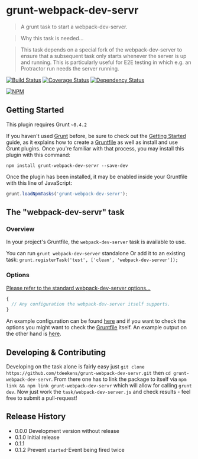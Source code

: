 # grunt-webpack-dev-servr

> A grunt task to start a webpack-dev-server.

> Why this task is needed...

> This task depends on a special fork of the webpack-dev-server to ensure that a subsequent task only starts whenever the server is up and running. This is particularly useful for E2E testing in which e.g. an Protractor run needs the server running.

[![Build Status](https://travis-ci.org/tdeekens/grunt-licensy.svg?branch=master)](https://travis-ci.org/tdeekens/grunt-webpack-dev-servr)
[![Coverage Status](https://coveralls.io/repos/tdeekens/grunt-licensy/badge.png)](https://coveralls.io/r/tdeekens/grunt-webpack-dev-servr)
[![Dependency Status](https://david-dm.org/tdeekens/grunt-licensy.svg?style=flat)](https://david-dm.org/tdeekens/grunt-webpack-dev-servr)

[![NPM](https://nodei.co/npm/grunt-webpack-dev-servr.png)](https://nodei.co/npm/grunt-webpack-dev-servr/)

## Getting Started
This plugin requires Grunt `~0.4.2`

If you haven't used [Grunt](http://gruntjs.com/) before, be sure to check out the [Getting Started](http://gruntjs.com/getting-started) guide, as it explains how to create a [Gruntfile](http://gruntjs.com/sample-gruntfile) as well as install and use Grunt plugins. Once you're familiar with that process, you may install this plugin with this command:

```shell
npm install grunt-webpack-dev-servr --save-dev
```

Once the plugin has been installed, it may be enabled inside your Gruntfile with this line of JavaScript:

```js
grunt.loadNpmTasks('grunt-webpack-dev-servr');
```

## The "webpack-dev-servr" task

### Overview
In your project's Gruntfile, the `webpack-dev-server` task is available to use.

You can run `grunt webpack-dev-server` standalone
Or add it to an existing task: `grunt.registerTask('test', ['clean', 'webpack-dev-server']);`

### Options

[Please refer to the standard webpack-dev-server options...](http://webpack.github.io/docs/webpack-dev-server.html#api)

```javascript
{
  // Any configuration the webpack-dev-server itself supports.
}
```

An example configuration can be found [here](https://github.com/tdeekens/grunt-webpack-dev-servr/blob/master/grunt/tasks/webpack-dev-server.js) and if you want to check the options you might want to check the [Gruntfile](https://github.com/tdeekens/grunt-webpack-dev-servr/blob/master/tasks/webpack-dev-server.js) itself.
An example output on the other hand is [here](https://github.com/tdeekens/grunt-webpack-dev-servr/blob/master/dist/webpack-dev-server.json).

## Developing & Contributing

Developing on the task alone is fairly easy just `git clone https://github.com/tdeekens/grunt-webpack-dev-servr.git` then `cd grunt-webpack-dev-servr`. From there one has to link the package to itself via `npm link && npm link grunt-webpack-dev-servr` which will allow for calling `grunt dev`. Now just work the `task/webpack-dev-server.js` and check results - feel free to submit a pull-request!

## Release History
- 0.0.0 Development version without release
- 0.1.0 Initial release
- 0.1.1
- 0.1.2 Prevent `started`-Event being fired twice
